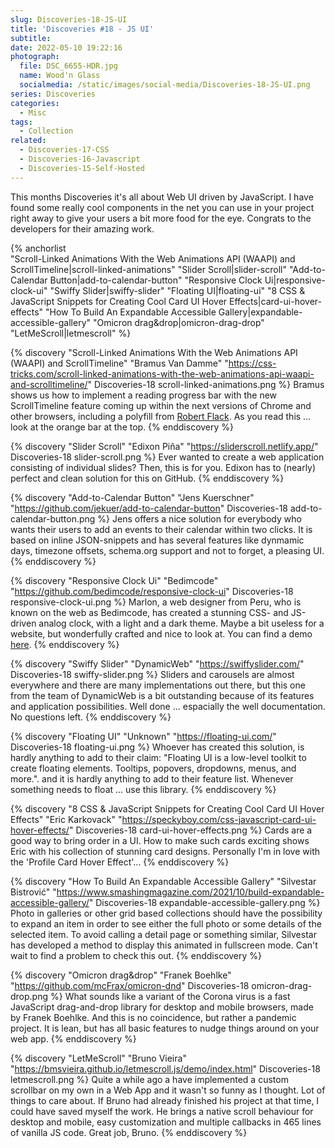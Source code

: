 ```yaml
---
slug: Discoveries-18-JS-UI
title: 'Discoveries #18 - JS UI'
subtitle:
date: 2022-05-10 19:22:16
photograph:
  file: DSC_6655-HDR.jpg
  name: Wood'n Glass
  socialmedia: /static/images/social-media/Discoveries-18-JS-UI.png
series: Discoveries
categories:
  - Misc
tags:
  - Collection
related:
  - Discoveries-17-CSS
  - Discoveries-16-Javascript
  - Discoveries-15-Self-Hosted
---
```


This months Discoveries it's all about Web UI driven by JavaScript. I have found some really cool components in the net you can use in your project right away to give your users a bit more food for the eye. Congrats to the developers for their amazing work.

{% anchorlist  
  "Scroll-Linked Animations With the Web Animations API (WAAPI) and ScrollTimeline|scroll-linked-animations"
  "Slider Scroll|slider-scroll"
  "Add-to-Calendar Button|add-to-calendar-button"
  "Responsive Clock Ui|responsive-clock-ui"
  "Swiffy Slider|swiffy-slider"
  "Floating UI|floating-ui"
  "8 CSS & JavaScript Snippets for Creating Cool Card UI Hover Effects|card-ui-hover-effects"
  "How To Build An Expandable Accessible Gallery|expandable-accessible-gallery"
  "Omicron drag&drop|omicron-drag-drop"
  "LetMeScroll|letmescroll"
%}

<!-- more -->

{% discovery "Scroll-Linked Animations With the Web Animations API (WAAPI) and ScrollTimeline" "Bramus Van Damme" "https://css-tricks.com/scroll-linked-animations-with-the-web-animations-api-waapi-and-scrolltimeline/" Discoveries-18 scroll-linked-animations.png %}
Bramus shows us how to implement a reading progress bar with the new ScrollTimeline feature coming up within the next versions of Chrome and other browsers, including a polyfill from [Robert Flack](https://github.com/flackr/scroll-timeline). As you read this ... look at the orange bar at the top. 
{% enddiscovery %}

{% discovery "Slider Scroll" "Edixon Piña" "https://sliderscroll.netlify.app/" Discoveries-18 slider-scroll.png %}
Ever wanted to create a web application consisting of individual slides? Then, this is for you. Edixon has to (nearly) perfect and clean solution for this on GitHub.
{% enddiscovery %}

{% discovery "Add-to-Calendar Button" "Jens Kuerschner" "https://github.com/jekuer/add-to-calendar-button" Discoveries-18 add-to-calendar-button.png %}
Jens offers a nice solution for everybody who wants their users to add an events to their calendar within two clicks. It is based on inline JSON-snippets and has several features like dynmamic days, timezone offsets, schema.org support and not to forget, a pleasing UI.
{% enddiscovery %}

{% discovery "Responsive Clock Ui" "Bedimcode" "https://github.com/bedimcode/responsive-clock-ui" Discoveries-18 responsive-clock-ui.png %}
Marlon, a web designer from Peru, who is known on the web as Bedimcode, has created a stunning CSS- and JS-driven analog clock, with a light and a dark theme. Maybe a bit useless for a website, but wonderfully crafted and nice to look at. You can find a demo [here](https://www.cssscript.com/demo/modern-clock-ui/).
{% enddiscovery %}

{% discovery "Swiffy Slider" "DynamicWeb" "https://swiffyslider.com/" Discoveries-18 swiffy-slider.png %}
Sliders and carousels are almost everywhere and there are many implementations out there, but this one from the team of DynamicWeb is a bit outstanding because of its features and application possibilities. Well done ... espacially the well documentation. No questions left.
{% enddiscovery %}

{% discovery "Floating UI" "Unknown" "https://floating-ui.com/" Discoveries-18 floating-ui.png %}
Whoever has created this solution, is hardly anything to add to their claim:  "Floating UI is a low-level toolkit to create floating elements. Tooltips, popovers, dropdowns, menus, and more.". and it is hardly anything to add to their feature list. Whenever something needs to float ... use this library.
{% enddiscovery %}

{% discovery "8 CSS & JavaScript Snippets for Creating Cool Card UI Hover Effects" "Eric Karkovack" "https://speckyboy.com/css-javascript-card-ui-hover-effects/" Discoveries-18 card-ui-hover-effects.png %}
Cards are a good way to bring order in a UI. How to make such cards exciting shows Eric with his collection of stunning card designs. Personally I'm in love with the 'Profile Card Hover Effect'...
{% enddiscovery %}

{% discovery "How To Build An Expandable Accessible Gallery" "Silvestar Bistrović" "https://www.smashingmagazine.com/2021/10/build-expandable-accessible-gallery/" Discoveries-18 expandable-accessible-gallery.png %}
Photo in galleries or other grid based collections should have the possibility to expand an item in order to see either the full photo or some details of the selected item. To avoid calling a detail page or something similar, Silvestar has developed a method to display this animated in fullscreen mode. Can't wait to find a problem to check this out.
{% enddiscovery %}

{% discovery "Omicron drag&drop" "Franek Boehlke" "https://github.com/mcFrax/omicron-dnd" Discoveries-18 omicron-drag-drop.png %}
What sounds like a variant of the Corona virus is a fast JavaScript drag-and-drop library for desktop and mobile browsers, made by Franek Boehlke. And this is no coincidence, but rather a pandemic project. It is lean, but has all basic features to nudge things around on your web app.
{% enddiscovery %}

{% discovery "LetMeScroll" "Bruno Vieira" "https://bmsvieira.github.io/letmescroll.js/demo/index.html" Discoveries-18 letmescroll.png %}
Quite a while ago a have implemented a custom scrollbar on my own in a Web App and it wasn't so funny as I thought. Lot of things to care about. If Bruno had already finished his project at that time, I could have saved myself the work. He brings a native scroll behaviour for desktop and mobile, easy customization and multiple callbacks in 465 lines of vanilla JS code. Great job, Bruno.
{% enddiscovery %}
